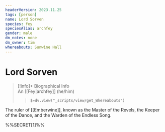 ```yaml
---
headerVersion: 2023.11.25
tags: [person]
name: Lord Sorven
species: fey
speciesAlias: archfey
gender: male
dm_notes: none
dm_owner: tim
whereabouts: Sunwine Hall
---
```

# Lord Sorven
>[!info]+ Biographical Info  
> An [[Fey|archfey]] (he/him)  
>> `$=dv.view("_scripts/view/get_Whereabouts")`

The ruler of [[Emberwine]], known as the Master of the Revels, the Keeper of the Dance, and the Warden of the Endless Song. 

%%SECRET[1]%%